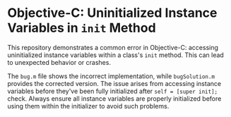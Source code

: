 # Objective-C: Uninitialized Instance Variables in `init` Method

This repository demonstrates a common error in Objective-C: accessing uninitialized instance variables within a class's `init` method.  This can lead to unexpected behavior or crashes.

The `bug.m` file shows the incorrect implementation, while `bugSolution.m` provides the corrected version.  The issue arises from accessing instance variables before they've been fully initialized after `self = [super init];` check.  Always ensure all instance variables are properly initialized before using them within the initializer to avoid such problems. 